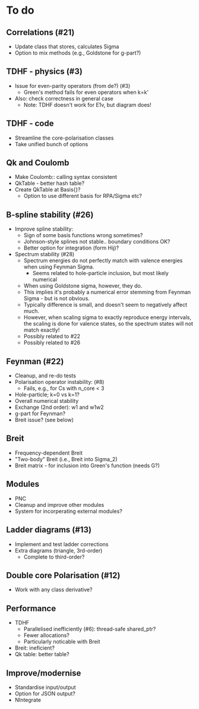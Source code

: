# To do

## Correlations (#21)

* Update class that stores, calculates Sigma
* Option to mix methods (e.g., Goldstone for g-part?)

## TDHF - physics (#3)

* Issue for even-parity operators (from de?) (#3)
  * Green's method fails for even operators when k=k'
* Also: check correctness in general case
  * Note: TDHF doesn't work for E1v, but diagram does!

## TDHF - code

* Streamline the core-polarisation classes
* Take unified bunch of options

## Qk and Coulomb

* Make Coulomb:: calling syntax consistent
* QkTable - better hash table?
* Create QkTable at Basis{}?
  * Option to use different basis for RPA/Sigma etc?

## B-spline stability (#26)

* Improve spline stability:
  * Sign of some basis functions wrong sometimes?
  * Johnson-style splines not stable.. boundary conditions OK?
  * Better option for integration (form Hij)?
* Spectrum stability (#28)
  * Spectrum energies do not perfectly match with valence energies when using Feynman Sigma.
    * Seems related to hole-particle inclusion, but most likely numerical
  * When using Goldstone sigma, however, they do.
  * This implies it's probably a numerical error stemming from Feynman Sigma - but is not obvious.
  * Typically difference is small, and doesn't seem to negatively affect much.
  * However, when scaling sigma to exactly reproduce energy intervals, the scaling  is done for valence states, so the spectrum states will not match exactly!
  * Possibly related to #22
  * Possibly related to #26

## Feynman (#22)

* Cleanup, and re-do tests
* Polarisation operator instability: (#8)
  * Fails, e.g., for Cs with n_core < 3
* Hole-particle; k=0 vs k=1?
* Overall numerical stability
* Exchange (2nd order): w1 and w1w2
* g-part for Feynman?
* Breit issue? (see below)

## Breit

* Frequency-dependent Breit
* "Two-body" Breit (i.e., Breit into Sigma_2)
* Breit matrix - for inclusion into Green's function (needs G?)

## Modules

* PNC
* Cleanup and improve other modules
* System for incorperating external modules?

## Ladder diagrams (#13)

* Implement and test ladder corrections
* Extra diagrams (triangle, 3rd-order)
  * Complete to third-order?

## Double core Polarisation (#12)

* Work with any class derivative?

## Performance

* TDHF
  * Parallelised inefficiently (#6): thread-safe shared_ptr?
  * Fewer allocations?
  * Particularly noticable with Breit
* Breit: ineficient?
* Qk table: better table?

## Improve/modernise

* Standardise input/output
* Option for JSON output?
* NIntegrate
